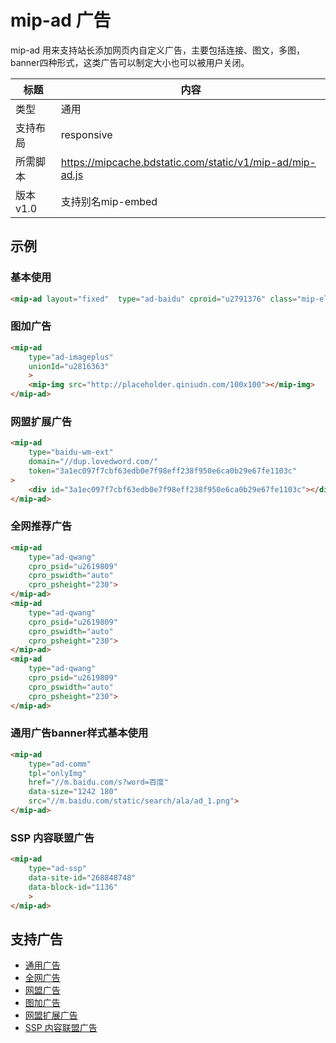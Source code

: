 # mip-ad 广告

mip-ad 用来支持站长添加网页内自定义广告，主要包括连接、图文，多图，banner四种形式，这类广告可以制定大小也可以被用户关闭。

标题|内容
----|----
类型|通用
支持布局|responsive
所需脚本|https://mipcache.bdstatic.com/static/v1/mip-ad/mip-ad.js
版本v1.0|支持别名mip-embed

## 示例

### 基本使用

```html
<mip-ad layout="fixed"  type="ad-baidu" cproid="u2791376" class="mip-element mip-layout-container"></mip-ad>
```

### 图加广告

```html
<mip-ad 
    type="ad-imageplus"
    unionId="u2816363"
    >
    <mip-img src="http://placeholder.qiniudn.com/100x100"></mip-img>
</mip-ad>
```

### 网盟扩展广告

```html
<mip-ad 
    type="baidu-wm-ext" 
    domain="//dup.lovedword.com/" 
    token="3a1ec097f7cbf63edb0e7f98eff238f950e6ca0b29e67fe1103c" 
>
	<div id="3a1ec097f7cbf63edb0e7f98eff238f950e6ca0b29e67fe1103c"></div>
</mip-ad>
```

### 全网推荐广告

```html
<mip-ad 
    type="ad-qwang" 
    cpro_psid="u2619809" 
    cpro_pswidth="auto" 
    cpro_psheight="230">
</mip-ad>
<mip-ad 
    type="ad-qwang" 
    cpro_psid="u2619809" 
    cpro_pswidth="auto" 
    cpro_psheight="230">
</mip-ad>
<mip-ad 
    type="ad-qwang" 
    cpro_psid="u2619809" 
    cpro_pswidth="auto" 
    cpro_psheight="230">
</mip-ad>
```

### 通用广告banner样式基本使用

```html
<mip-ad 
    type="ad-comm"
    tpl="onlyImg" 
    href="//m.baidu.com/s?word=百度" 
    data-size="1242 180" 
    src="//m.baidu.com/static/search/ala/ad_1.png">
</mip-ad>
```

### SSP 内容联盟广告

```html
<mip-ad
    type="ad-ssp"
    data-site-id="268848748"
    data-block-id="1136"
    >
</mip-ad>
```

## 支持广告

- [通用广告](mip-ad-comm.md)
- [全网广告](mip-ad-qwang.md)
- [网盟广告](mip-ad-baidu.md)
- [图加广告](mip-ad-imageplus.md)
- [网盟扩展广告](mip-baidu-wm-ext.md)
- [SSP 内容联盟广告](mip-baidu-ssp.md)
